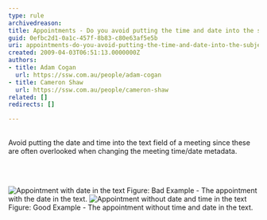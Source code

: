 ```yaml
---
type: rule
archivedreason: 
title: Appointments - Do you avoid putting the time and date into the subject or body of a meeting?
guid: 0efbc2d1-0a1c-457f-8b83-c80e63af5e5b
uri: appointments-do-you-avoid-putting-the-time-and-date-into-the-subject-or-body-of-a-meeting
created: 2009-04-03T06:51:13.0000000Z
authors:
- title: Adam Cogan
  url: https://ssw.com.au/people/adam-cogan
- title: Cameron Shaw
  url: https://ssw.com.au/people/cameron-shaw
related: []
redirects: []

---
```




  <br>
Avoid putting the date and time into the text field of a meeting since these are often overlooked when changing the meeting time/date metadata.

<br><excerpt class='endintro'></excerpt><br>

  <img class="ms-rteCustom-ImageArea" alt="Appointment with date in the text" src="/Standards/Communication/RulesToBetterEmail/PublishingImages/MeetingAppointmentWithDateAndTime_Bad.jpg" /> <span class="ms-rteCustom-FigureBad">Figure&#58; Bad Example - The appointment with the date in the text. </span><img class="ms-rteCustom-ImageArea" alt="Appointment without date and time in the text" src="/Standards/Communication/RulesToBetterEmail/PublishingImages/AppintmentWithoutTimeDateInContent_Good.jpg" /> <span class="ms-rteCustom-FigureGood">Figure&#58; Good Example - The appointment without time and date in the text.</span>



